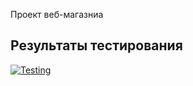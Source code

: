 Проект веб-магазниа

## Результаты тестирования

[![Testing](https://github.com/Rueslan/WebStore9/actions/workflows/Testing.yml/badge.svg)](https://github.com/Rueslan/WebStore9/actions/workflows/Testing.yml)
